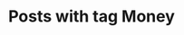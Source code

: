 ---
layout: tag
title: Posts with tag Money
summary: posts with tag Money
tag: money
permalink: /tags/money/
sitemap: false
---